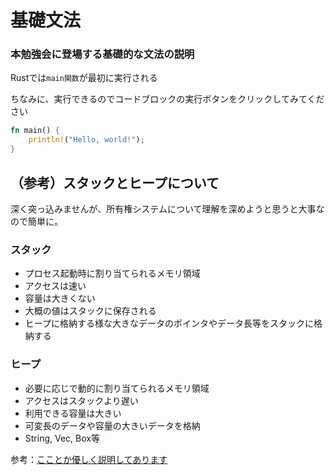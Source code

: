 # 基礎文法

### 本勉強会に登場する基礎的な文法の説明

Rustでは`main関数`が最初に実行される

ちなみに、実行できるのでコードブロックの実行ボタンをクリックしてみてください
    
```rust
fn main() {
    println!("Hello, world!");
}
```

## （参考）スタックとヒープについて
深く突っ込みませんが、所有権システムについて理解を深めようと思うと大事なので簡単に。
### スタック
- プロセス起動時に割り当てられるメモリ領域
- アクセスは速い
- 容量は大きくない
- 大概の値はスタックに保存される
- ヒープに格納する様な大きなデータのポインタやデータ長等をスタックに格納する

### ヒープ
- 必要に応じで動的に割り当てられるメモリ領域
- アクセスはスタックより遅い
- 利用できる容量は大きい
- 可変長のデータや容量の大きいデータを格納
- String, Vec, Box等

参考：[こことか優しく説明してあります](https://qiita.com/nirasan/items/35d13f6a65b41fce014f)
